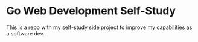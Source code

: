 # Go Web Development Self-Study

This is a repo with my self-study side project to improve my capabilities as a software dev.
